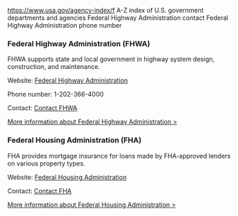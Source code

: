 

https://www.usa.gov/agency-index/f
A-Z index of U.S. government departments and agencies
Federal Highway Administration contact
Federal Highway Administration phone number

### Federal Highway Administration (FHWA)

FHWA supports state and local government in highway system design, construction, and maintenance.

Website: [Federal Highway Administration](https://highways.dot.gov/)

Phone number: 1-202-366-4000

Contact: [Contact FHWA](https://highways.dot.gov/about/contact-us)

[More information about Federal Highway Administration >](https://www.usa.gov/agencies/federal-highway-administration)

### Federal Housing Administration (FHA)

FHA provides mortgage insurance for loans made by FHA-approved lenders on various property types.

Website: [Federal Housing Administration](https://www.hud.gov/federal_housing_administration)

Contact: [Contact FHA](https://www.hud.gov/program_offices/housing/sfh/fharesourcectr)

[More information about Federal Housing Administration >](https://www.usa.gov/agencies/federal-housing-administration)
